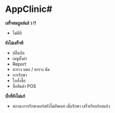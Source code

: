 # AppClinic#
**เสร็จสมบูนย์แล้ ว !!**
 - ไม่มีที

**ยังไม่เสร็จที**

- ปลิ้นบิล
- เมนูตั้งค่า
- Report
- ตาราง หมอ / ตาราง นัด
- การรักษา
- ใบสั่งซื้อ
- ซือสินค้า POS

**บั้กที่ยังไม่แก้**
- สถานะการรักษาคอร์สยังไม่อัพเดท เมื่อรักษา เสร็จเรียบร้อยแล้ว
